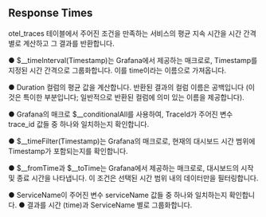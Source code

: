 ## Response Times

otel_traces 테이블에서 주어진 조건을 만족하는 서비스의 평균 지속 시간을 시간 간격별로 계산하고 그 결과를 반환합니다.

●	$__timeInterval(Timestamp)는 Grafana에서 제공하는 매크로로, Timestamp를 지정된 시간 간격으로 그룹화합니다. 이를 time이라는 이름으로 가져옵니다.

●	Duration 컬럼의 평균 값을 계산합니다. 반환된 결과의 컬럼 이름은 공백입니다 (이것은 특이한 부분입니다; 일반적으로 반환된 컬럼에 의미 있는 이름을 제공합니다).

●	Grafana의 매크로 $__conditionalAll를 사용하여, TraceId가 주어진 변수 trace_id 값들 중 하나와 일치하는지 확인합니다.

●	$__timeFilter(Timestamp)는 Grafana의 매크로로, 현재의 대시보드 시간 범위에 Timestamp가 포함되는지를 확인합니다.

●	$__fromTime과 $__toTime는 Grafana에서 제공하는 매크로로, 대시보드의 시작 및 종료 시간을 나타냅니다. 이 조건은 선택된 시간 범위 내의 데이터만을 필터링합니다.

●	ServiceName이 주어진 변수 serviceName 값들 중 하나와 일치하는지 확인합니다.
●	결과를 시간 (time)과 ServiceName 별로 그룹화합니다.
